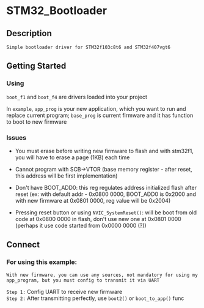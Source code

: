 # STM32_Bootloader
## Description
    Simple bootloader driver for STM32f103c8t6 and STM32f407vgt6
## Getting Started
### Using
`boot_f1`   and `boot_f4` are drivers loaded into your project  

In `example`, `app_prog` is your new application, which you want to run and replace current program; `base_prog` is current firmware and it has function to boot to new firmware

### Issues
- You must erase before writing new firmware to flash and with stm32f1, you will have to erase a page (1KB) each time

- Cannot program with SCB->VTOR (base memory register - after reset, this address will be first implementation)
- Don't have BOOT_ADD0: this reg regulates address initialized flash after reset (ex: with default addr - 0x0800 0000, BOOT_ADD0 is 0x2000 and with new firmware at 0x0801 0000, reg value will be 0x2004)
- Pressing reset button or using `NVIC_SystemReset()`: will be boot from old code at 0x0800 0000 in flash, don't use new one at 0x0801 0000 (perhaps it use code started from 0x0000 0000 (?)) 

## Connect
### For using this example:     
    With new firmware, you can use any sources, not mandatory for using my app_program, but you must config to transmit it via UART
`Step 1:`
    Config UART to receive new firmware     
`Step 2:`
    After transmitting perfectly, use `boot2()` or `boot_to_app()` func
